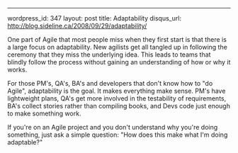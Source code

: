--- 
wordpress_id: 347
layout: post
title: Adaptability
disqus_url: http://blog.sideline.ca/2008/09/29/adaptability/

<p>One part of Agile that most people miss when they first start is that there is a large focus on adaptability.  New agilists get all tangled up in following the ceremony that they miss the underlying idea.  This leads to teams that blindly follow the process without gaining an understanding of how or why it works.</p>

<p>For those PM's, QA's, BA's and developers that don't know how to "do Agile", adaptability is the goal.  It makes everything make sense.  PM's have lightweight plans, QA's get more involved in the testability of requirements, BA's collect stories rather than compiling books, and Devs code just enough to make something work.</p>

<p>If you're on an Agile project and you don't understand why you're doing something, just ask a simple question:  "How does this make what I'm doing adaptable?"<p>
